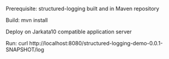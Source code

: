 Prerequisite: structured-logging built and in Maven repository

Build: mvn install

Deploy on Jarkata10 compatible application server

Run: curl http://localhost:8080/structured-logging-demo-0.0.1-SNAPSHOT/log
